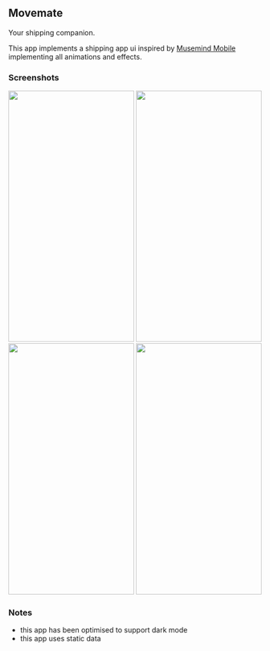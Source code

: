 ## Movemate

Your shipping companion.

This app implements a shipping app ui inspired by [Musemind Mobile](https://dribbble.com/shots/21617837-Movemate-Shipments-Mobile-App) implementing all animations and effects.

### Screenshots
<img src="https://github.com/user-attachments/assets/fa2126fd-0b02-495f-9e44-a36571a77117" width =250, height=500>
<img src="https://github.com/user-attachments/assets/4a4f7fd4-4d04-42d7-bd33-cafb9d3ef646" width =250, height=500>  

<img src="https://github.com/user-attachments/assets/3f3c8444-3678-48c8-aef0-7318ec4e891e" width =250, height=500>
<img src="https://github.com/user-attachments/assets/dd4dcfff-c3cc-4625-ab94-ea104d88a344" width =250, height=500>


### Notes
- this app has been optimised to support dark mode 
- this app uses static data
